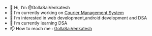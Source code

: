 - 👋 Hi, I’m @GollaSaiVenkatesh [](https://komarev.com/ghpvc/?username=GollaSaiVenkatesh&label=Views)
- 🔭 I’m currently working on [Courier Management System](https://github.com/Harish1303/CMS)
- 👀 I’m interested in web development,android development and DSA
- 🌱 I’m currently learning DSA
- 📫 How to reach me : [GollaSaiVenkatesh](https://www.linkedin.com/in/gollasaivenkatesh/)

<!---
GollaSaiVenkatesh/GollaSaiVenkatesh is a ✨ special ✨ repository because its `README.md` (this file) appears on your GitHub profile.
You can click the Preview link to take a look at your changes.
--->
